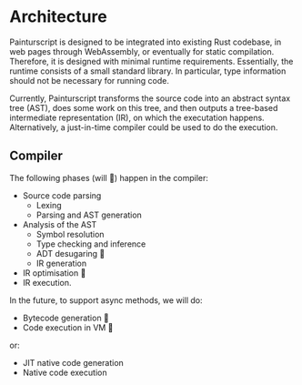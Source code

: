 # Architecture

Painturscript is designed to be integrated into existing Rust codebase, in web pages through WebAssembly, or eventually for static compilation. Therefore, it is designed with minimal runtime requirements. Essentially, the runtime consists of a small standard library. In particular, type information should not be necessary for running code.

Currently, Painturscript transforms the source code into an abstract syntax tree (AST), does some work on this tree, and then outputs a tree-based intermediate representation (IR), on which the executation happens. Alternatively, a just-in-time compiler could be used to do the execution.

## Compiler

The following phases (will 🚧) happen in the compiler:

- Source code parsing
  - Lexing
  - Parsing and AST generation
- Analysis of the AST
  - Symbol resolution
  - Type checking and inference
  - ADT desugaring 🚧
  - IR generation
- IR optimisation 🚧
- IR execution.

In the future, to support async methods, we will do:
- Bytecode generation 🚧
- Code execution in VM 🚧

or:
- JIT native code generation
- Native code execution